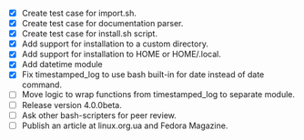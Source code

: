 * [x] Create test case for import.sh.
* [x] Create test case for documentation parser.
* [x] Create test case for install.sh script.
* [x] Add support for installation to a custom directory.
* [x] Add support for installation to HOME or HOME/.local.
* [x] Add datetime module
* [x] Fix timestamped_log to use bash built-in for date instead of date command.
* [ ] Move logic to wrap functions from timestamped_log to separate module.
* [ ] Release version 4.0.0beta.
* [ ] Ask other bash-scripters for peer review.
* [ ] Publish an article at linux.org.ua and Fedora Magazine.
